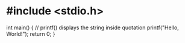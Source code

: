 # #include <stdio.h>
int main() {
   // printf() displays the string inside quotation
   printf("Hello, World!");
   return 0;
}
